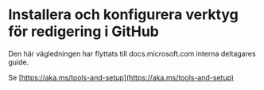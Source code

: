 # <a name="install-and-set-up-tools-for-authoring-in-github"></a>Installera och konfigurera verktyg för redigering i GitHub

Den här vägledningen har flyttats till docs.microsoft.com interna deltagares guide.

Se [https://aka.ms/tools-and-setup](https://aka.ms/tools-and-setup)
